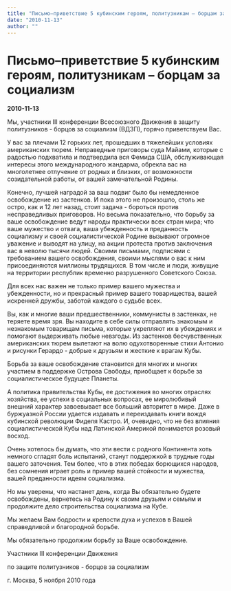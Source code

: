 ```yaml
---
title: "Письмо–приветствие 5 кубинским героям, политузникам – борцам за социализм"
date: "2010-11-13"
author: ""
---
```


# Письмо–приветствие 5 кубинским героям, политузникам – борцам за социализм

**2010-11-13** 

Мы, участники III конференции Всесоюзного Движения в защиту политузников - борцов за социализм (ВДЗП), горячо приветствуем Вас.

У вас за плечами 12 горьких лет, прошедших в тяжелейших условиях американских тюрем. Неправедные приговоры суда Майами, которые с радостью подхватила и подтвердила вся Фемида США, обслуживающая интересы этого международного жандарма, обрекла вас на многолетнее отлучение от родных и близких, от возможности созидательной работы, от вашей замечательной Родины.

Конечно, лучшей наградой за ваш подвиг было бы немедленное освобождение из застенков. И пока этого не произошло, столь же остро, как и 12 лет назад, стоит задача - бороться против несправедливых приговоров. Но весьма показательно, что борьбу за ваше освобождение ведут народы практически всех стран мира; что ваше мужество и отвага, ваша убежденность и преданность социализму и своей социалистической Родине вызывают огромное уважение и выводят на улицу, на акции протеста против заключения вас в неволю тысячи людей. Своими письмами, подписями с требованием вашего освобождения, своими мыслями о вас к ним присоединяются миллионы трудящихся. В том числе и люди, живущие на территории республик временно разрушенного Советского Союза.

Для всех нас важен не только пример вашего мужества и убежденности, но и прекрасный пример вашего товарищества, вашей искренней дружбы, заботой каждого о судьбе всех.

Вы, как и многие ваши предшественники, коммунисты в застенках, не теряете время зря. Вы находите в себе силы отправлять знакомым и незнакомым товарищам письма, которые укрепляют их в убеждениях и помогают выдерживать любые невзгоды. Из застенков бесчувственных американских тюрем вылетают на волю одухотворенные стихи Антонио и рисунки Герардо - добрые к друзьям и жесткие к врагам Кубы.

Борьба за ваше освобождение становится для многих и многих участием в поддержке Острова Свободы, приобщает к борьбе за социалистическое будущее Планеты.

А политика правительства Кубы, ее достижения во многих отраслях хозяйства, ее успехи в социальных вопросах, ее миролюбивый внешний характер завоевывает все больший авторитет в мире. Даже в буржуазной России удается издавать и переиздавать книги вождя кубинской революции Фиделя Кастро. И, очевидно, что не без влияния социалистической Кубы над Латинской Америкой понимается розовый восход.

Очень хотелось бы думать, что эти вести с родного Континента хоть немного сгладят боль испытаний, станут поддержкой в трудные годы вашего заточения. Тем более, что в этих победах борющихся народов, без сомнения играет роль и пример вашей стойкости и мужества, вашей преданности идеям социализма.

Но мы уверены, что настанет день, когда Вы обязательно будете освобождены, вернетесь на Родину к своим друзьям и семьям и продолжите дело строительства социализма на Кубе.

Мы желаем Вам бодрости и крепости духа и успехов в Вашей справедливой и благородной борьбе.

Мы обязательно продолжим борьбу за Ваше освобождение.

Участники III конференции Движения

по защите политузников - борцов за социализм

г. Москва, 5 ноября 2010 года